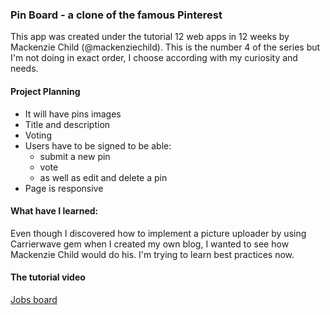 ### Pin Board - a clone of the famous Pinterest

This app was created under the tutorial 12 web apps in 12 weeks by Mackenzie Child (@mackenziechild). This is the number 4 of the series but I'm not doing in exact order, I choose according with my curiosity and needs.

#### Project Planning
* It will have pins images
* Title and description
* Voting
* Users have to be signed to be able:
	* submit a new pin
	* vote
	* as well as edit and delete a pin
* Page is responsive

#### What have I learned:
Even though I discovered how to implement a picture uploader by using Carrierwave gem when I created my own blog, I wanted to see how Mackenzie Child would do his. I'm trying to learn best practices now.

#### The tutorial video
[Jobs board](https://www.youtube.com/watch?v=abcnfFS_DS8&list=PL23ZvcdS3XPLNdRYB_QyomQsShx59tpc-&index=4)
